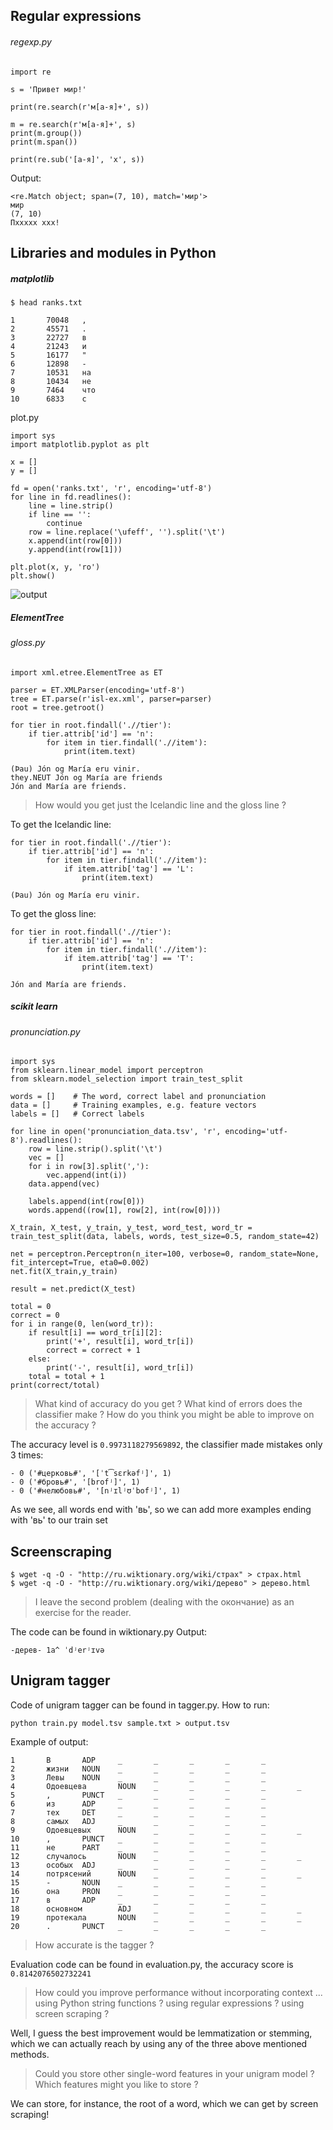 ## Regular expressions

###### regexp.py
```
import re

s = 'Привет мир!'

print(re.search(r'м[а-я]+', s))

m = re.search(r'м[а-я]+', s)
print(m.group())
print(m.span())

print(re.sub('[а-я]', 'x', s))
```
Output:
```
<re.Match object; span=(7, 10), match='мир'>
мир
(7, 10)
Пxxxxx xxx!
```

## Libraries and modules in Python

##### matplotlib

```
$ head ranks.txt
```
```
1       70048   ,
2       45571   .
3       22727   в
4       21243   и
5       16177   "
6       12898   -
7       10531   на
8       10434   не
9       7464    что
10      6833    с

```

plot.py
```
import sys
import matplotlib.pyplot as plt

x = []
y = []

fd = open('ranks.txt', 'r', encoding='utf-8')
for line in fd.readlines():
    line = line.strip()
    if line == '':
        continue
    row = line.replace('\ufeff', '').split('\t')
    x.append(int(row[0]))
    y.append(int(row[1]))

plt.plot(x, y, 'ro')
plt.show()
```

![output](https://files.slack.com/files-pri/TD571G43V-FH966V3G8/untitled.png)

##### ElementTree

###### gloss.py
```
import xml.etree.ElementTree as ET

parser = ET.XMLParser(encoding='utf-8')
tree = ET.parse(r'isl-ex.xml', parser=parser)
root = tree.getroot()

for tier in root.findall('.//tier'):
    if tier.attrib['id'] == 'n':
        for item in tier.findall('.//item'):
            print(item.text)
```
```
(Þau) Jón og María eru vinir.
they.NEUT Jón og María are friends
Jón and María are friends.
```

> How would you get just the Icelandic line and the gloss line ?

To get the Icelandic line:
```
for tier in root.findall('.//tier'):
    if tier.attrib['id'] == 'n':
        for item in tier.findall('.//item'):
            if item.attrib['tag'] == 'L':
                print(item.text)
```
```
(Þau) Jón og María eru vinir.
```
To get the gloss line:
```
for tier in root.findall('.//tier'):
    if tier.attrib['id'] == 'n':
        for item in tier.findall('.//item'):
            if item.attrib['tag'] == 'T':
                print(item.text)
```
```
Jón and María are friends.
```

##### scikit learn
###### pronunciation.py
```
import sys
from sklearn.linear_model import perceptron
from sklearn.model_selection import train_test_split

words = []    # The word, correct label and pronunciation
data = []     # Training examples, e.g. feature vectors
labels = []   # Correct labels

for line in open('pronunciation_data.tsv', 'r', encoding='utf-8').readlines():
    row = line.strip().split('\t')
    vec = []
    for i in row[3].split(','):
        vec.append(int(i))
    data.append(vec)

    labels.append(int(row[0]))
    words.append((row[1], row[2], int(row[0])))
    
X_train, X_test, y_train, y_test, word_test, word_tr = train_test_split(data, labels, words, test_size=0.5, random_state=42)
    
net = perceptron.Perceptron(n_iter=100, verbose=0, random_state=None, fit_intercept=True, eta0=0.002)
net.fit(X_train,y_train)

result = net.predict(X_test)

total = 0
correct = 0
for i in range(0, len(word_tr)):
    if result[i] == word_tr[i][2]:
        print('+', result[i], word_tr[i])
        correct = correct + 1
    else:
        print('-', result[i], word_tr[i])
    total = total + 1
print(correct/total)
```

> What kind of accuracy do you get ? What kind of errors does the classifier make ? How do you think you might be able to improve on the accuracy ?

The accuracy level is ``0.9973118279569892``, the classifier made mistakes only 3 times: 
```
- 0 ('#церковь#', '[ˈt͡sɛrkəfʲ]', 1)
- 0 ('#бровь#', '[brofʲ]', 1)
- 0 ('#нелюбовь#', '[nʲɪlʲʊˈbofʲ]', 1)
```
As we see, all words end with 'вь', so we can add more examples ending with 'вь' to our train set

## Screenscraping

```
$ wget -q -O - "http://ru.wiktionary.org/wiki/страх" > страх.html
$ wget -q -O - "http://ru.wiktionary.org/wiki/дерево" > дерево.html
```

> I leave the second problem (dealing with the окончание) as an exercise for the reader.

The code can be found in wiktionary.py
Output:
```
-дерев-	1a^	ˈdʲerʲɪvə
```

## Unigram tagger

Code of unigram tagger can be found in tagger.py. How to run:
```
python train.py model.tsv sample.txt > output.tsv
```
Example of output:
```
1       В       ADP     _       _       _       _       _
2       жизни   NOUN    _       _       _       _       _
3       Левы    NOUN    _       _       _       _       _
4       Одоевцева       NOUN    _       _       _       _       _
5       ,       PUNCT   _       _       _       _       _
6       из      ADP     _       _       _       _       _
7       тех     DET     _       _       _       _       _
8       самых   ADJ     _       _       _       _       _
9       Одоевцевых      NOUN    _       _       _       _       _
10      ,       PUNCT   _       _       _       _       _
11      не      PART    _       _       _       _       _
12      случалось       NOUN    _       _       _       _       _
13      особых  ADJ     _       _       _       _       _
14      потрясений      NOUN    _       _       _       _       _
15      -       NOUN    _       _       _       _       _
16      она     PRON    _       _       _       _       _
17      в       ADP     _       _       _       _       _
18      основном        ADJ     _       _       _       _       _
19      протекала       NOUN    _       _       _       _       _
20      .       PUNCT   _       _       _       _       _
```

> How accurate is the tagger ?

Evaluation code can be found in evaluation.py, the accuracy score is ``0.8142076502732241``

> How could you improve performance without incorporating context ...
using Python string functions ?
using regular expressions ?
using screen scraping ?

Well, I guess the best improvement would be lemmatization or stemming, which we can actually reach by using any of the three above mentioned methods.

> Could you store other single-word features in your unigram model ? Which features might you like to store ?

We can store, for instance, the root of a word, which we can get by screen scraping!